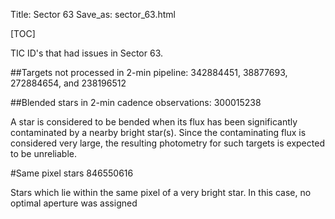 Title: Sector 63
Save_as: sector_63.html

[TOC]

TIC ID's that had issues in Sector 63.


##Targets not processed in 2-min pipeline:
342884451, 38877693, 272884654, and 238196512

##Blended stars in 2-min cadence observations:
300015238

A star is considered to be bended when its flux has been significantly contaminated by a nearby bright star(s). Since the contaminating flux is considered very large, the resulting photometry for such targets is expected to be unreliable.


#Same pixel stars
846550616

Stars which lie within the same pixel of a very bright star. In this case,
no optimal aperture was assigned